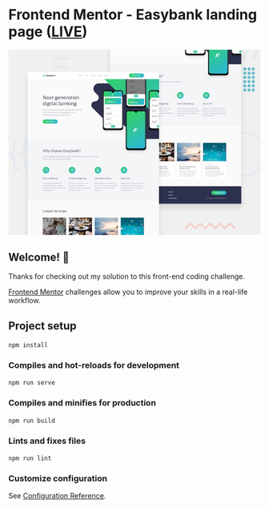 # Frontend Mentor - Easybank landing page ([LIVE](https://easybank-landing.awexli.now.sh/))

![Design preview for the Easybank landing page coding challenge](./src/assets/_design/desktop-preview.jpg)

## Welcome! 👋

Thanks for checking out my solution to this front-end coding challenge.

[Frontend Mentor](https://www.frontendmentor.io) challenges allow you to improve your skills in a real-life workflow.

## Project setup
```
npm install
```

### Compiles and hot-reloads for development
```
npm run serve
```

### Compiles and minifies for production
```
npm run build
```

### Lints and fixes files
```
npm run lint
```

### Customize configuration
See [Configuration Reference](https://cli.vuejs.org/config/).
